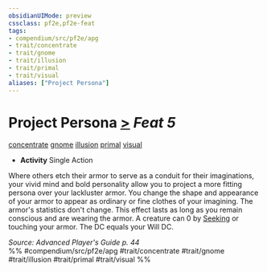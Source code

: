 ```yaml
---
obsidianUIMode: preview
cssclass: pf2e,pf2e-feat
tags:
- compendium/src/pf2e/apg
- trait/concentrate
- trait/gnome
- trait/illusion
- trait/primal
- trait/visual
aliases: ["Project Persona"]
---
```

# Project Persona  [>](../../rules/core-rulebook/chapter-9-playing-the-game.md#Actions "Single Action") *Feat 5*  
[concentrate](../../rules/traits/concentrate.md)  [gnome](../../rules/traits/gnome.md)  [illusion](../../rules/traits/illusion.md)  [primal](../../rules/traits/primal.md)  [visual](../../rules/traits/visual.md)  

- **Activity** Single Action

Where others etch their armor to serve as a conduit for their imaginations, your vivid mind and bold personality allow you to project a more fitting persona over your lackluster armor. You change the shape and appearance of your armor to appear as ordinary or fine clothes of your imagining. The armor's statistics don't change. This effect lasts as long as you remain conscious and are wearing the armor. A creature can 0 by [Seeking](../../rules/actions/seek.md) or touching your armor. The DC equals your Will DC.

*Source: Advanced Player's Guide p. 44*  
%% #compendium/src/pf2e/apg #trait/concentrate #trait/gnome #trait/illusion #trait/primal #trait/visual %%
